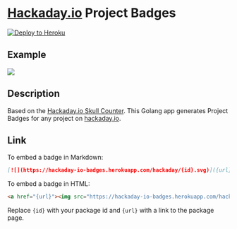 # [Hackaday.io](http://hackaday.io) Project Badges

[![Deploy to Heroku](https://www.herokucdn.com/deploy/button.png)](https://heroku.com/deploy)

## Example

[![](https://hackaday-io-badges.herokuapp.com/hackaday/5602.svg)](https://hackaday.io/project/5602-hackaday-api)

## Description

Based on the [Hackaday.io Skull Counter](https://hackaday.io/project/5614-skull-counter-using-api). This Golang app generates Project Badges for any project on [hackaday.io](http://hackaday.io).

## Link

To embed a badge in Markdown:

```md
[![](https://hackaday-io-badges.herokuapp.com/hackaday/{id}.svg)]({url})
```

To embed a badge in HTML:

```html
<a href="{url}"><img src="https://hackaday-io-badges.herokuapp.com/hackaday/{id}.svg"></a>
```

Replace `{id}` with your package id and `{url}` with a link to the package page.
